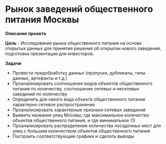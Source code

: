 # Рынок заведений общественного питания Москвы

**Описание проекта**  
 
**Цель** - Исследование рынка общественного питания на основе открытых данных для принятия решения об открытии нового заведения, подготовка презентации для инвесторов.  

**Задачи**  
- Провести предобработку данных (пропуски, дубликаты, типы данных, артефакты и т.д.)  
- Проанализировать соотношение видов объектов общественного питания по количеству, соотношение сетевых и несетевых заведений по количеству  
- Определить для какого вида объекта общественного питания характерно сетевое распространение  
- Проанализировать характерные признаки сетевых заведений  
- Выявить название улиц Москвы, где максимальное количество объектов общественного питания, и где минимальное (1)  
- Проанализировать распределение количества посадочных мест для улиц с большим количеством объектов общественного питания  
- Построить соответствующие графики и сделать выводы


